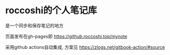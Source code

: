 # roccoshi的个人笔记库

是一个同步和保存笔记的地方

页面发布在gh-pages即 https://github.roccoshi.top/mynote

采用github actions自动集成, 方案见 https://zlogs.net/gitbook-action/#source


